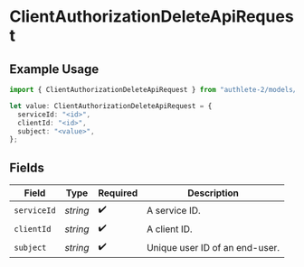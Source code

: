 # ClientAuthorizationDeleteApiRequest

## Example Usage

```typescript
import { ClientAuthorizationDeleteApiRequest } from "authlete-2/models/operations";

let value: ClientAuthorizationDeleteApiRequest = {
  serviceId: "<id>",
  clientId: "<id>",
  subject: "<value>",
};
```

## Fields

| Field                           | Type                            | Required                        | Description                     |
| ------------------------------- | ------------------------------- | ------------------------------- | ------------------------------- |
| `serviceId`                     | *string*                        | :heavy_check_mark:              | A service ID.                   |
| `clientId`                      | *string*                        | :heavy_check_mark:              | A client ID.<br/>               |
| `subject`                       | *string*                        | :heavy_check_mark:              | Unique user ID of an end-user.<br/> |